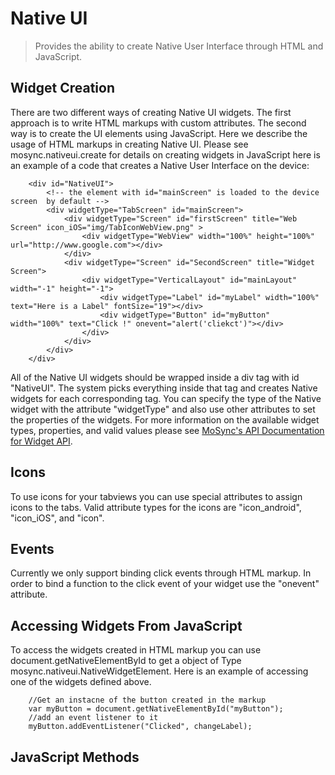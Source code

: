 Native UI
=========

> Provides the ability to create Native User Interface through HTML and JavaScript.


Widget Creation
---------------
There are two different ways of creating Native UI widgets. The first approach is to write HTML markups with custom attributes. The second way is to create the UI elements using JavaScript. Here we describe the usage of HTML markups in creating Native UI. Please see mosync.nativeui.create for details on creating widgets in JavaScript 
here is an example of a code that creates a Native User Interface on the device:
		
		<div id="NativeUI">
			<!-- the element with id="mainScreen" is loaded to the device screen  by default -->
			<div widgetType="TabScreen" id="mainScreen">
				<div widgetType="Screen" id="firstScreen" title="Web Screen" icon_iOS="img/TabIconWebView.png" >
					<div widgetType="WebView" width="100%" height="100%" url="http://www.google.com"></div>
				</div>
				<div widgetType="Screen" id="SecondScreen" title="Widget Screen">
					<div widgetType="VerticalLayout" id="mainLayout" width="-1" height="-1">
						<div widgetType="Label" id="myLabel" width="100%" text="Here is a Label" fontSize="19"></div>
						<div widgetType="Button" id="myButton" width="100%" text="Click !" onevent="alert('cliekct')"></div>
					</div>
				</div>
			</div>
		</div>
		
All of the Native UI widgets should be wrapped inside a div tag with id "NativeUI". The system picks everything inside that tag and creates Native widgets for each corresponding tag. You can specify the type of the Native widget with the attribute "widgetType" and also use other attributes to set the properties of the widgets. For more information on the available widget types, properties,  and valid values please see [MoSync's API Documentation for Widget API](http://www.MoSync.com/files/imports/doxygen/latest/html/group___widget_types.html). 

Icons
-----
To use icons for your tabviews you can use special attributes to assign icons to the tabs. Valid attribute types for the icons are "icon_android", "icon_iOS", and "icon". 

Events
------
Currently we only support binding click events through HTML markup. In order to bind a function to the click event of your widget use the "onevent" attribute.

Accessing Widgets From JavaScript
--------------------------------
To access the widgets created in HTML markup you can use document.getNativeElementById to get a object of Type mosync.nativeui.NativeWidgetElement. Here is an example of accessing one of the widgets defined above. 

		//Get an instacne of the button created in the markup
		var myButton = document.getNativeElementById("myButton");
		//add an event listener to it
		myButton.addEventListener("Clicked", changeLabel);
		

JavaScript Methods
------------------
